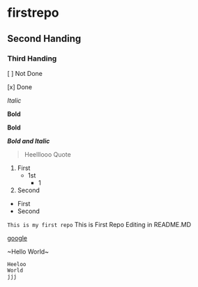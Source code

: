 # firstrepo

## Second Handing

### Third Handing

[ ] Not Done

[x] Done

_Italic_

__Bold__

**Bold**

**_Bold and Italic_**

> Heelllooo Quote

1. First
   - 1st
     - 1
2. Second

- First
- Second


`This is my first repo` This is First Repo Editing in README.MD

[google](www.google.com)

~Hello World~


~~~
Heeloo
World
jjj
~~~

